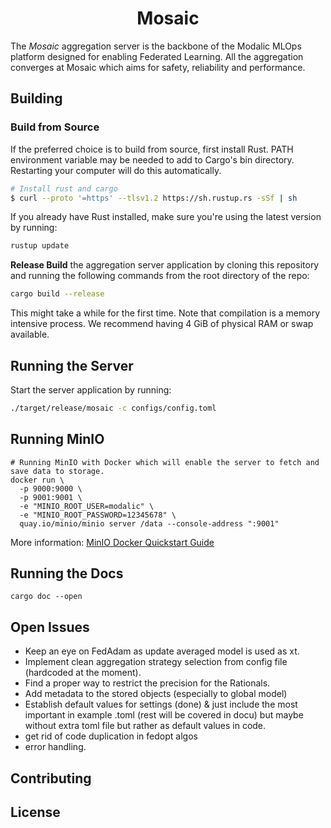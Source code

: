 <h1 align="center">
  <b>Mosaic</b><br>
</h1>

The *Mosaic* aggregation server is the backbone of the Modalic MLOps platform designed for enabling Federated Learning.
All the aggregation converges at Mosaic which aims for safety, reliability and performance.

## Building

### Build from Source

If the preferred choice is to build from source, first install Rust. PATH environment variable may be needed to add to Cargo's bin directory. Restarting your computer will do this automatically.

```bash
# Install rust and cargo
$ curl --proto '=https' --tlsv1.2 https://sh.rustup.rs -sSf | sh
```

If you already have Rust installed, make sure you're using the latest version by running:

```bash
rustup update
```

**Release Build** the aggregation server application by cloning this repository and running the following commands from the root
directory of the repo:

```bash
cargo build --release
```

This might take a while for the first time. Note that compilation is a memory intensive process. We recommend having 4 GiB of physical RAM or swap available.

## Running the Server

Start the server application by running: 
```bash
./target/release/mosaic -c configs/config.toml
```


## Running MinIO
```shell
# Running MinIO with Docker which will enable the server to fetch and save data to storage.
docker run \
  -p 9000:9000 \
  -p 9001:9001 \
  -e "MINIO_ROOT_USER=modalic" \
  -e "MINIO_ROOT_PASSWORD=12345678" \
  quay.io/minio/minio server /data --console-address ":9001"
```
More information: [MinIO Docker Quickstart Guide](https://docs.min.io/docs/minio-docker-quickstart-guide.html)

## Running the Docs
```shell
cargo doc --open
```

## Open Issues
- Keep an eye on FedAdam as update averaged model is used as xt.
- Implement clean aggregation strategy selection from config file (hardcoded at the moment).
- Find a proper way to restrict the precision for the Rationals.
- Add metadata to the stored objects (especially to global model)
- Establish default values for settings (done) & just include the most important in example .toml (rest will be covered in docu) but maybe without extra toml file but rather as default values in code.
- get rid of code duplication in fedopt algos
- error handling.

## Contributing

## License
